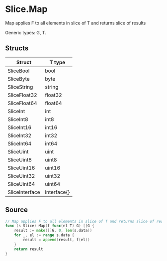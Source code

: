 # Slice.Map

Map applies F to all elements in slice of T and returns slice of results

Generic types: G, T.

## Structs

| Struct | T type |
| ------ | ------ |
| SliceBool | bool |
| SliceByte | byte |
| SliceString | string |
| SliceFloat32 | float32 |
| SliceFloat64 | float64 |
| SliceInt | int |
| SliceInt8 | int8 |
| SliceInt16 | int16 |
| SliceInt32 | int32 |
| SliceInt64 | int64 |
| SliceUint | uint |
| SliceUint8 | uint8 |
| SliceUint16 | uint16 |
| SliceUint32 | uint32 |
| SliceUint64 | uint64 |
| SliceInterface | interface{} |


## Source

```go
// Map applies F to all elements in slice of T and returns slice of results
func (s Slice) Map(f func(el T) G) []G {
	result := make([]G, 0, len(s.data))
	for _, el := range s.data {
		result = append(result, f(el))
	}
	return result
}
```